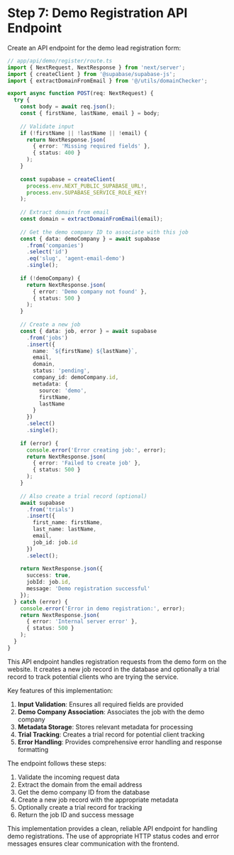 # Step 7: Demo Registration API Endpoint

Create an API endpoint for the demo lead registration form:

```typescript
// app/api/demo/register/route.ts
import { NextRequest, NextResponse } from 'next/server';
import { createClient } from '@supabase/supabase-js';
import { extractDomainFromEmail } from '@/utils/domainChecker';

export async function POST(req: NextRequest) {
  try {
    const body = await req.json();
    const { firstName, lastName, email } = body;
    
    // Validate input
    if (!firstName || !lastName || !email) {
      return NextResponse.json(
        { error: 'Missing required fields' },
        { status: 400 }
      );
    }
    
    const supabase = createClient(
      process.env.NEXT_PUBLIC_SUPABASE_URL!,
      process.env.SUPABASE_SERVICE_ROLE_KEY!
    );
    
    // Extract domain from email
    const domain = extractDomainFromEmail(email);
    
    // Get the demo company ID to associate with this job
    const { data: demoCompany } = await supabase
      .from('companies')
      .select('id')
      .eq('slug', 'agent-email-demo')
      .single();
    
    if (!demoCompany) {
      return NextResponse.json(
        { error: 'Demo company not found' },
        { status: 500 }
      );
    }
    
    // Create a new job
    const { data: job, error } = await supabase
      .from('jobs')
      .insert({
        name: `${firstName} ${lastName}`,
        email,
        domain,
        status: 'pending',
        company_id: demoCompany.id,
        metadata: { 
          source: 'demo',
          firstName,
          lastName
        }
      })
      .select()
      .single();
    
    if (error) {
      console.error('Error creating job:', error);
      return NextResponse.json(
        { error: 'Failed to create job' },
        { status: 500 }
      );
    }
    
    // Also create a trial record (optional)
    await supabase
      .from('trials')
      .insert({
        first_name: firstName,
        last_name: lastName,
        email,
        job_id: job.id
      })
      .select();
    
    return NextResponse.json({
      success: true,
      jobId: job.id,
      message: 'Demo registration successful'
    });
  } catch (error) {
    console.error('Error in demo registration:', error);
    return NextResponse.json(
      { error: 'Internal server error' },
      { status: 500 }
    );
  }
}
```

This API endpoint handles registration requests from the demo form on the website. It creates a new job record in the database and optionally a trial record to track potential clients who are trying the service.

Key features of this implementation:

1. **Input Validation**: Ensures all required fields are provided
2. **Demo Company Association**: Associates the job with the demo company
3. **Metadata Storage**: Stores relevant metadata for processing
4. **Trial Tracking**: Creates a trial record for potential client tracking
5. **Error Handling**: Provides comprehensive error handling and response formatting

The endpoint follows these steps:
1. Validate the incoming request data
2. Extract the domain from the email address
3. Get the demo company ID from the database
4. Create a new job record with the appropriate metadata
5. Optionally create a trial record for tracking
6. Return the job ID and success message

This implementation provides a clean, reliable API endpoint for handling demo registrations. The use of appropriate HTTP status codes and error messages ensures clear communication with the frontend.
